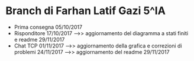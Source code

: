 # Branch di Farhan Latif Gazi 5^IA

- Prima consegna 05/10/2017
- Risponditore 17/10/2017 
	-->> aggiornamento del diagramma a stati finiti e readme 29/11/2017
- Chat TCP 01/11/2017
	-->> aggiornamento della grafica e correzioni di problemi 24/11/2017
	-->> aggiornamento del readme 29/11/2017
